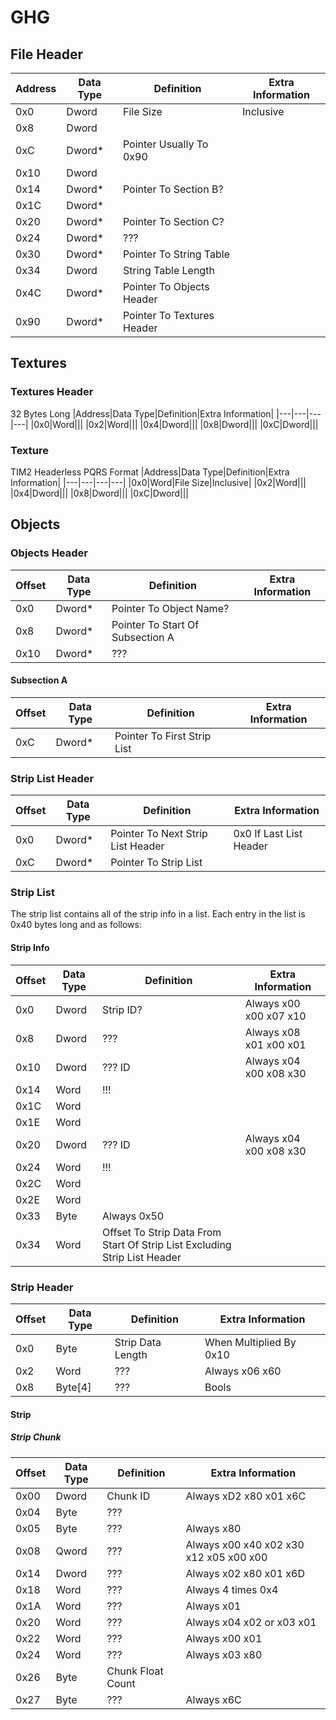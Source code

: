 # GHG

## File Header

|Address|Data Type|Definition|Extra Information|
|---|---|---|---|
|0x0|Dword|File Size|Inclusive|
|0x8|Dword|||
|0xC|Dword*|Pointer Usually To 0x90||
|0x10|Dword|||
|0x14|Dword*|Pointer To Section B?||
|0x1C|Dword*|||
|0x20|Dword*|Pointer To Section C?||
|0x24|Dword*|???||
|0x30|Dword*|Pointer To String Table||
|0x34|Dword|String Table Length||
|0x4C|Dword*|Pointer To Objects Header||
|0x90|Dword*|Pointer To Textures Header||

## Textures 

### Textures Header
32 Bytes Long
|Address|Data Type|Definition|Extra Information|
|---|---|---|---|
|0x0|Word|||
|0x2|Word|||
|0x4|Dword|||
|0x8|Dword|||
|0xC|Dword|||

### Texture
TIM2 Headerless PQRS Format
|Address|Data Type|Definition|Extra Information|
|---|---|---|---|
|0x0|Word|File Size|Inclusive|
|0x2|Word|||
|0x4|Dword|||
|0x8|Dword|||
|0xC|Dword|||

## Objects

### Objects Header
|Offset|Data Type|Definition|Extra Information|
|---|---|---|---|
|0x0|Dword*|Pointer To Object Name?||
|0x8|Dword*|Pointer To Start Of Subsection A||
|0x10|Dword*|???||

#### Subsection A
|Offset|Data Type|Definition|Extra Information|
|---|---|---|---|
|0xC|Dword*|Pointer To First Strip List||

### Strip List Header
|Offset|Data Type|Definition|Extra Information|
|---|---|---|---|
|0x0|Dword*|Pointer To Next Strip List Header|0x0 If Last List Header|
|0xC|Dword*|Pointer To Strip List||

### Strip List
The strip list contains all of the strip info in a list.
Each entry in the list is 0x40 bytes long and as follows:
#### Strip Info
|Offset|Data Type|Definition|Extra Information|
|---|---|---|---|
|0x0|Dword|Strip ID?|Always x00 x00 x07 x10|
|0x8|Dword|???|Always x08 x01 x00 x01|
|0x10|Dword|??? ID|Always x04 x00 x08 x30|
|0x14|Word|!!!||
|0x1C|Word|||
|0x1E|Word|||
|0x20|Dword|??? ID|Always x04 x00 x08 x30|
|0x24|Word|!!!||
|0x2C|Word|||
|0x2E|Word|||
|0x33|Byte|Always 0x50||
|0x34|Word|Offset To Strip Data From Start Of Strip List Excluding Strip List Header||

### Strip Header
|Offset|Data Type|Definition|Extra Information|
|---|---|---|---|
|0x0|Byte|Strip Data Length|When Multiplied By 0x10|
|0x2|Word|???|Always x06 x60|
|0x8|Byte[4]|???|Bools|

#### Strip
##### Strip Chunk
|Offset|Data Type|Definition|Extra Information|
|---|---|---|---|
|0x00|Dword|Chunk ID|Always xD2 x80 x01 x6C|
|0x04|Byte|???||
|0x05|Byte|???|Always x80|
|0x08|Qword|???|Always x00 x40 x02 x30 x12 x05 x00 x00|
|0x14|Dword|???|Always x02 x80 x01 x6D|
|0x18|Word|???|Always 4 times 0x4|
|0x1A|Word|???|Always x01|
|0x20|Word|???|Always x04 x02 or x03 x01|
|0x22|Word|???|Always x00 x01|
|0x24|Word|???|Always x03 x80|
|0x26|Byte|Chunk Float Count||
|0x27|Byte|???|Always x6C|
